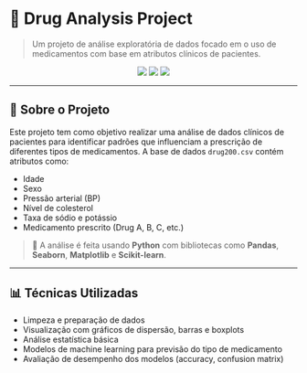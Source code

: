 # 💊 Drug Analysis Project

> Um projeto de análise exploratória de dados focado em o uso de medicamentos com base em atributos clínicos de pacientes.

<p align="center">
  <img src="https://img.shields.io/badge/Python-Data%20Science-blue?style=for-the-badge&logo=python" />
  <img src="https://img.shields.io/badge/Jupyter-Notebook-orange?style=for-the-badge&logo=Jupyter" />
  <img src="https://img.shields.io/badge/Pandas-gray?style=for-the-badge&logo=pandas" />
</p>

---

## 🧠 Sobre o Projeto

Este projeto tem como objetivo realizar uma análise de dados clínicos de pacientes para identificar padrões que influenciam a prescrição de diferentes tipos de medicamentos. A base de dados `drug200.csv` contém atributos como:

- Idade
- Sexo
- Pressão arterial (BP)
- Nível de colesterol
- Taxa de sódio e potássio
- Medicamento prescrito (Drug A, B, C, etc.)

> 🔎 A análise é feita usando **Python** com bibliotecas como **Pandas**, **Seaborn**, **Matplotlib** e **Scikit-learn**.

---

## 📊 Técnicas Utilizadas

- Limpeza e preparação de dados
- Visualização com gráficos de dispersão, barras e boxplots
- Análise estatística básica
- Modelos de machine learning para previsão do tipo de medicamento
- Avaliação de desempenho dos modelos (accuracy, confusion matrix)
